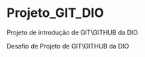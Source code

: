 # Projeto_GIT_DIO
Projeto de introdução de GIT\GITHUB da DIO

Desafio de Projeto de GIT\GITHUB da DIO
